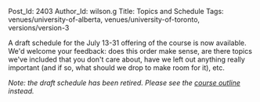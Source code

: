 Post_Id: 2403
Author_Id: wilson.g
Title: Topics and Schedule
Tags: venues/university-of-alberta, venues/university-of-toronto, versions/version-3

<p>A draft schedule for the July 13-31 offering of the course is now available.  We'd welcome your feedback: does this order make sense, are there topics we've included that you don't care about, have we left out anything really important (and if so, what should we drop to make room for it), etc.</p>
<p><em>Note: the draft schedule has been retired.  Please see the <a href="/4_0/">course outline</a> instead.</em></p>
